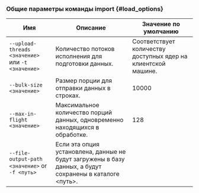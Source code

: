 ### Общие параметры команды import {#load_options}

Имя | Описание | Значение по умолчанию
---|---|---
`--upload-threads <значение>` или `-t <значение>` | Количество потоков исполнения для подготовки данных. | Cоответствует количеству доступных ядер на клиентской машине.
`--bulk-size <значение>` | Размер порции для отправки данных в строках. | 10000
`--max-in-flight <значение>` | Максимальное количество порций данных, одновременно находящихся в обработке. | 128
`--file-output-path <значение>` or `-f <путь>` | Если эта опция установлена, данные не будут загружены в базу данных, а будут сохранены в каталоге <путь>.| 
